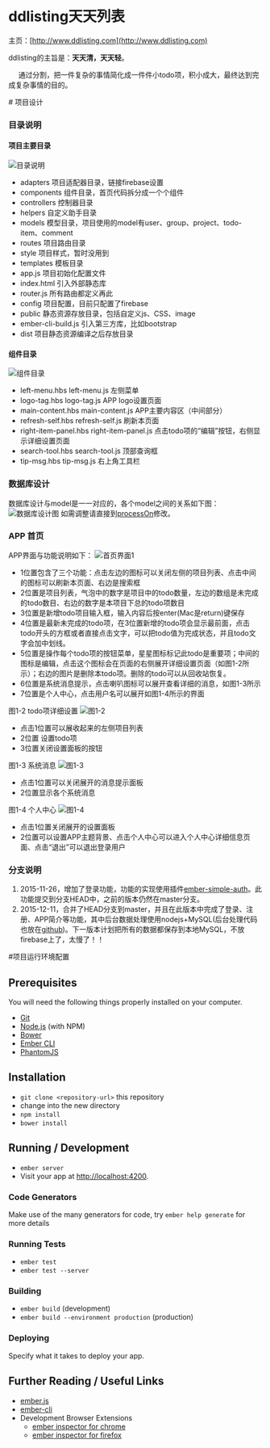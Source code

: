 # ddlisting天天列表
主页：[http://www.ddlisting.com](http://www.ddlisting.com)

ddlisting的主旨是：**天天清，天天轻**。
<p>&nbsp;&nbsp;&nbsp;&nbsp;
通过分割，把一件复杂的事情简化成一件件小todo项，积小成大，最终达到完成复杂事情的目的。
</p>
# 项目设计

### 目录说明
#### 项目主要目录
![目录说明](http://i11.tietuku.com/24f27a93697325f9.jpg "目录说明")

* adapters 项目适配器目录，链接firebase设置
* components 组件目录，首页代码拆分成一个个组件
* controllers 控制器目录
* helpers 自定义助手目录
* models 模型目录，项目使用的model有user、group、project、todo-item、comment
* routes 项目路由目录
* style 项目样式，暂时没用到
* templates 模板目录
* app.js 项目初始化配置文件
* index.html  引入外部静态库
* router.js 所有路由都定义再此
* config 项目配置，目前只配置了firebase
* public 静态资源存放目录，包括自定义js、CSS、image
* ember-cli-build.js  引入第三方库，比如bootstrap
* dist 项目静态资源编译之后存放目录

#### 组件目录
![组件目录](http://i11.tietuku.com/edc1f686a9f0500e.jpg "组件目录")

* left-menu.hbs left-menu.js  左侧菜单
* logo-tag.hbs logo-tag.js  APP logo设置页面
* main-content.hbs main-content.js  APP主要内容区（中间部分）
* refresh-self.hbs refresh-self.js  刷新本页面
* right-item-panel.hbs right-item-panel.js  点击todo项的“编辑”按钮，右侧显示详细设置页面
* search-tool.hbs search-tool.js  顶部查询框
* tip-msg.hbs  tip-msg.js  右上角工具栏


### 数据库设计
数据库设计与model是一一对应的，各个model之间的关系如下图：
![数据库设计图](http://i11.tietuku.com/5c6d2a1163149875.png '数据库设计图')
如需调整请直接到[processOn](https://www.processon.com/diagraming/5630f4e0e4b01f46a2b3477d)修改。

### APP 首页
APP界面与功能说明如下：
![首页界面1](http://i11.tietuku.com/0f6ecd8c09a00e73.jpg)

* 1位置包含了三个功能：点击左边的图标可以关闭左侧的项目列表、点击中间的图标可以刷新本页面、右边是搜索框
* 2位置是项目列表，气泡中的数字是项目中的todo数量，左边的数组是未完成的todo数目、右边的数字是本项目下总的todo项数目
* 3位置是新增todo项目输入框，输入内容后按enter(Mac是return)键保存 
* 4位置是最新未完成的todo项，在3位置新增的todo项会显示最前面，点击todo开头的方框或者直接点击文字，可以把todo值为完成状态，并且todo文字会加中划线。
* 5位置是操作每个todo项的按钮菜单，星星图标标记此todo是重要项；中间的图标是编辑，点击这个图标会在页面的右侧展开详细设置页面（如图1-2所示）；右边的图片是删除本todo项。删除的todo可以从回收站恢复。
* 6位置是系统消息提示，点击喇叭图标可以展开查看详细的消息，如图1-3所示
* 7位置是个人中心，点击用户名可以展开如图1-4所示的界面


图1-2 todo项详细设置
![图1-2](http://i11.tietuku.com/192c481d05ad8512.jpg)

* 点击1位置可以展收起来的左侧项目列表
* 2位置 设置todo项
* 3位置关闭设置面板的按钮


图1-3 系统消息
![图1-3](http://i11.tietuku.com/d4e21fa3882817b6.jpg)

* 点击1位置可以关闭展开的消息提示面板
* 2位置显示各个系统消息


图1-4 个人中心
![图1-4](http://i11.tietuku.com/9b2f1313be397864.jpg)

* 点击1位置关闭展开的设置面板
* 2位置可以设置APP主题背景、点击个人中心可以进入个人中心详细信息页面、点击“退出”可以退出登录用户

### 分支说明
1. 2015-11-26，增加了登录功能，功能的实现使用插件[ember-simple-auth](https://github.com/simplabs/ember-simple-auth)。此功能提交到分支HEAD中，之前的版本仍然在master分支。
2. 2015-12-11，合并了HEAD分支到master，并且在此版本中完成了登录、注册、APP简介等功能，其中后台数据处理使用nodejs+MySQL(后台处理代码也放在[github](https://github.com/ubuntuvim/todos_server_v2))。下一版本计划把所有的数据都保存到本地MySQL，不放firebase上了，太慢了！！

#项目运行环境配置

## Prerequisites

You will need the following things properly installed on your computer.

* [Git](http://git-scm.com/)
* [Node.js](http://nodejs.org/) (with NPM)
* [Bower](http://bower.io/)
* [Ember CLI](http://www.ember-cli.com/)
* [PhantomJS](http://phantomjs.org/)

## Installation

* `git clone <repository-url>` this repository
* change into the new directory
* `npm install`
* `bower install`

## Running / Development

* `ember server`
* Visit your app at [http://localhost:4200](http://localhost:4200).

### Code Generators

Make use of the many generators for code, try `ember help generate` for more details

### Running Tests

* `ember test`
* `ember test --server`

### Building

* `ember build` (development)
* `ember build --environment production` (production)

### Deploying

Specify what it takes to deploy your app.

## Further Reading / Useful Links

* [ember.js](http://emberjs.com/)
* [ember-cli](http://www.ember-cli.com/)
* Development Browser Extensions
  * [ember inspector for chrome](https://chrome.google.com/webstore/detail/ember-inspector/bmdblncegkenkacieihfhpjfppoconhi)
  * [ember inspector for firefox](https://addons.mozilla.org/en-US/firefox/addon/ember-inspector/)

